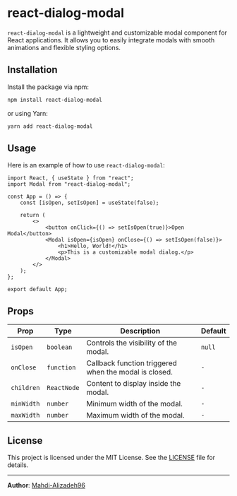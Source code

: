 # react-dialog-modal

`react-dialog-modal` is a lightweight and customizable modal component for React applications. It allows you to easily integrate modals with smooth animations and flexible styling options.

## Installation

Install the package via npm:

```bash
npm install react-dialog-modal
```

or using Yarn:

```bash
yarn add react-dialog-modal
```

## Usage

Here is an example of how to use `react-dialog-modal`:

```tsx
import React, { useState } from "react";
import Modal from "react-dialog-modal";

const App = () => {
    const [isOpen, setIsOpen] = useState(false);

    return (
        <>
            <button onClick={() => setIsOpen(true)}>Open Modal</button>
            <Modal isOpen={isOpen} onClose={() => setIsOpen(false)}>
                <h1>Hello, World!</h1>
                <p>This is a customizable modal dialog.</p>
            </Modal>
        </>
    );
};

export default App;
```

## Props

| Prop       | Type       | Description                                            | Default |
|------------|------------|--------------------------------------------------------|---------|
| `isOpen`   | `boolean`  | Controls the visibility of the modal.                 | `null`  |
| `onClose`  | `function` | Callback function triggered when the modal is closed. | `-`     |
| `children` | `ReactNode`| Content to display inside the modal.                  | `-`     |
| `minWidth` | `number`   | Minimum width of the modal.                           | `-`     |
| `maxWidth` | `number`   | Maximum width of the modal.                           | `-`     |


## License

This project is licensed under the MIT License. See the [LICENSE](LICENSE) file for details.

---

**Author**: [Mahdi-Alizadeh96](https://github.com/Mahdi-Alizadeh96)
